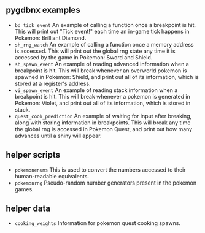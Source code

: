 ## pygdbnx examples
* ``bd_tick_event`` An example of calling a function once a breakpoint is hit. This will print out "Tick event!" each time an in-game tick happens in Pokemon: Brilliant Diamond.
* ``sh_rng_watch`` An example of calling a function once a memory address is accessed. This will print out the global rng state any time it is accessed by the game in Pokemon: Sword and Shield.
* ``sh_spawn_event`` An example of reading advanced information when a breakpoint is hit. This will break whenever an overworld pokemon is spawned in Pokemon: Shield, and print out all of its information, which is stored at a register's address.
* ``vi_spawn_event`` An example of reading stack information when a breakpoint is hit. This will break whenever a pokemon is generated in Pokemon: Violet, and print out all of its information, which is stored in stack.
* ``quest_cook_prediction`` An example of waiting for input after breaking, along with storing information in breakpoints. This will break any time the global rng is accessed in Pokemon Quest, and print out how many advances until a shiny will appear.

## helper scripts
* ``pokemonenums`` This is used to convert the numbers accessed to their human-readable equivalents.
* ``pokemonrng`` Pseudo-random number generators present in the pokemon games.

## helper data
* ``cooking_weights`` Information for pokemon quest cooking spawns.